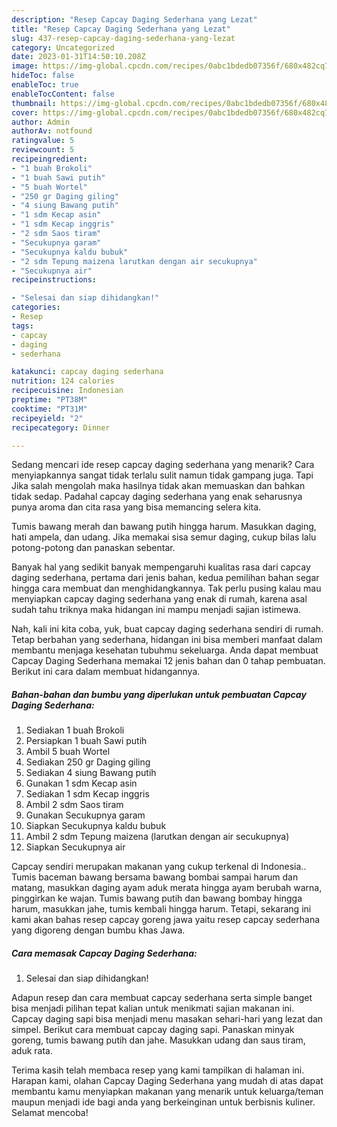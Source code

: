 ```yaml
---
description: "Resep Capcay Daging Sederhana yang Lezat"
title: "Resep Capcay Daging Sederhana yang Lezat"
slug: 437-resep-capcay-daging-sederhana-yang-lezat
category: Uncategorized
date: 2023-01-31T14:50:10.208Z
image: https://img-global.cpcdn.com/recipes/0abc1bdedb07356f/680x482cq70/capcay-daging-sederhana-foto-resep-utama.jpg
hideToc: false
enableToc: true
enableTocContent: false
thumbnail: https://img-global.cpcdn.com/recipes/0abc1bdedb07356f/680x482cq70/capcay-daging-sederhana-foto-resep-utama.jpg
cover: https://img-global.cpcdn.com/recipes/0abc1bdedb07356f/680x482cq70/capcay-daging-sederhana-foto-resep-utama.jpg
author: Admin
authorAv: notfound
ratingvalue: 5
reviewcount: 5
recipeingredient:
- "1 buah Brokoli"
- "1 buah Sawi putih"
- "5 buah Wortel"
- "250 gr Daging giling"
- "4 siung Bawang putih"
- "1 sdm Kecap asin"
- "1 sdm Kecap inggris"
- "2 sdm Saos tiram"
- "Secukupnya garam"
- "Secukupnya kaldu bubuk"
- "2 sdm Tepung maizena larutkan dengan air secukupnya"
- "Secukupnya air"
recipeinstructions:

- "Selesai dan siap dihidangkan!"
categories:
- Resep
tags:
- capcay
- daging
- sederhana

katakunci: capcay daging sederhana 
nutrition: 124 calories
recipecuisine: Indonesian
preptime: "PT38M"
cooktime: "PT31M"
recipeyield: "2"
recipecategory: Dinner

---
```



Sedang mencari ide resep capcay daging sederhana yang menarik? Cara menyiapkannya sangat tidak terlalu sulit namun tidak gampang juga. Tapi Jika salah mengolah maka hasilnya tidak akan memuaskan dan bahkan tidak sedap. Padahal capcay daging sederhana yang enak seharusnya punya aroma dan cita rasa yang bisa memancing selera kita.


Tumis bawang merah dan bawang putih hingga harum. Masukkan daging, hati ampela, dan udang. Jika memakai sisa semur daging, cukup bilas lalu potong-potong dan panaskan sebentar.

Banyak hal yang sedikit banyak mempengaruhi kualitas rasa dari capcay daging sederhana, pertama dari jenis bahan, kedua pemilihan bahan segar hingga cara membuat dan menghidangkannya. Tak perlu pusing kalau mau menyiapkan capcay daging sederhana yang enak di rumah, karena asal sudah tahu triknya maka hidangan ini mampu menjadi sajian istimewa.


Nah, kali ini kita coba, yuk, buat capcay daging sederhana sendiri di rumah. Tetap berbahan yang sederhana, hidangan ini bisa memberi manfaat dalam membantu menjaga kesehatan tubuhmu sekeluarga. Anda dapat membuat Capcay Daging Sederhana memakai 12 jenis bahan dan 0 tahap pembuatan. Berikut ini cara dalam membuat hidangannya.

<!--inarticleads1-->

##### Bahan-bahan dan bumbu yang diperlukan untuk pembuatan Capcay Daging Sederhana:

1. Sediakan 1 buah Brokoli
1. Persiapkan 1 buah Sawi putih
1. Ambil 5 buah Wortel
1. Sediakan 250 gr Daging giling
1. Sediakan 4 siung Bawang putih
1. Gunakan 1 sdm Kecap asin
1. Sediakan 1 sdm Kecap inggris
1. Ambil 2 sdm Saos tiram
1. Gunakan Secukupnya garam
1. Siapkan Secukupnya kaldu bubuk
1. Ambil 2 sdm Tepung maizena (larutkan dengan air secukupnya)
1. Siapkan Secukupnya air


Capcay sendiri merupakan makanan yang cukup terkenal di Indonesia.. Tumis baceman bawang bersama bawang bombai sampai harum dan matang, masukkan daging ayam aduk merata hingga ayam berubah warna, pinggirkan ke wajan. Tumis bawang putih dan bawang bombay hingga harum, masukkan jahe, tumis kembali hingga harum. Tetapi, sekarang ini kami akan bahas resep capcay goreng jawa yaitu resep capcay sederhana yang digoreng dengan bumbu khas Jawa. 

<!--inarticleads2-->

##### Cara memasak Capcay Daging Sederhana:


1. Selesai dan siap dihidangkan!

Adapun resep dan cara membuat capcay sederhana serta simple banget bisa menjadi pilihan tepat kalian untuk menikmati sajian makanan ini. Capcay daging sapi bisa menjadi menu masakan sehari-hari yang lezat dan simpel. Berikut cara membuat capcay daging sapi. Panaskan minyak goreng, tumis bawang putih dan jahe. Masukkan udang dan saus tiram, aduk rata. 

Terima kasih telah membaca resep yang kami tampilkan di halaman ini. Harapan kami, olahan Capcay Daging Sederhana yang mudah di atas dapat membantu kamu menyiapkan makanan yang menarik untuk keluarga/teman maupun menjadi ide bagi anda yang berkeinginan untuk berbisnis kuliner. Selamat mencoba!
